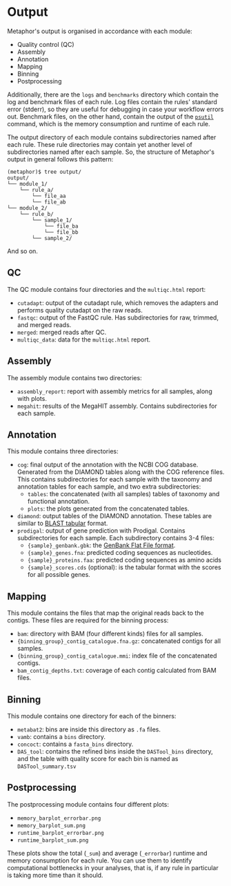 # Output

Metaphor's output is organised in accordance with each module:

* Quality control (QC)
* Assembly
* Annotation
* Mapping
* Binning
* Postprocessing

Additionally, there are the `logs` and `benchmarks` directory which contain the log and benchmark files of each rule.
Log files contain the rules' standard error (stderr), so they are useful for debugging in case your workflow errors out.
Benchmark files, on the other hand, contain the output of the [`psutil`](https://psutil.readthedocs.io/en/latest/)
command, which is the memory consumption and runtime of each rule.

The output directory of each module contains subdirectories named after each rule. These rule directories may contain
yet another level of subdirectories named after each sample. So, the structure of Metaphor's output in general follows
this pattern:

```{code-block} console
(metaphor)$ tree output/
output/
└── module_1/
    └── rule_a/
        └── file_aa
        └── file_ab
└── module_2/
    └── rule_b/
        └── sample_1/
            └── file_ba
            └── file_bb
        └── sample_2/
```

And so on.

## QC

The QC module contains four directories and the `multiqc.html` report:

* `cutadapt`: output of the cutadapt rule, which removes the adapters and performs quality cutadapt on the raw
reads.
* `fastqc`: output of the FastQC rule. Has subdirectories for raw, trimmed, and merged reads.
* `merged`: merged reads after QC.
* `multiqc_data`: data for the `multiqc.html` report.

## Assembly

The assembly module contains two directories:

* `assembly_report`: report with assembly metrics for all samples, along with plots.
* `megahit`: results of the MegaHIT assembly. Contains subdirectories for each sample.

## Annotation

This module contains three directories:

* `cog`: final output of the annotation with the NCBI COG database. Generated from the DIAMOND tables along with the
COG reference files. This contains subdirectories for each sample with the taxonomy and annotation tables for each
sample, and two extra subdirectories:
    * `tables`: the concatenated (with all samples) tables of taxonomy and functional annotation.
    * `plots`: the plots generated from the concatenated tables.
* `diamond`: output tables of the DIAMOND annotation. These tables are similar to
[BLAST tabular](https://www.metagenomics.wiki/tools/blast/blastn-output-format-6) format.
* `prodigal`: output of gene prediction with Prodigal. Contains subdirectories for each sample. Each subdirectory
contains 3-4 files:
    * `{sample}_genbank.gbk`: the [GenBank Flat File format](https://www.ncbi.nlm.nih.gov/Sitemap/samplerecord.html).
    * `{sample}_genes.fna`: predicted coding sequences as nucleotides.
    * `{sample}_proteins.faa`: predicted coding sequences as amino acids
    * `{sample}_scores.cds` (optional):  is the tabular format with the scores for all possible genes.

## Mapping

This module contains the files that map the original reads back to the contigs. These files are required for the
binning process:
* `bam`: directory with BAM (four different kinds) files for all samples.
* `{binning_group}_contig_catalogue.fna.gz`: concatenated contigs for all samples.
* `{binning_group}_contig_catalogue.mmi`: index file of the concatenated contigs.
* `bam_contig_depths.txt`: coverage of each contig calculated from BAM files.

## Binning

This module contains one directory for each of the binners:
* `metabat2`: bins are inside this directory as `.fa` files.
* `vamb`: contains a `bins` directory.
* `concoct`: contains a `fasta_bins` directory.
* `DAS_tool`: contains the refined bins inside the `DASTool_bins` directory, and the table with quality score for each
bin is named as `DASTool_summary.tsv`

## Postprocessing

The postprocessing module contains four different plots:
* `memory_barplot_errorbar.png`
* `memory_barplot_sum.png`
* `runtime_barplot_errorbar.png`
* `runtime_barplot_sum.png`

These plots show the total (`_sum`) and average (`_errorbar`) runtime and memory consumption for each rule. You can use
them to identify computational bottlenecks in your analyses, that is, if any rule in particular is taking more time than
it should.

